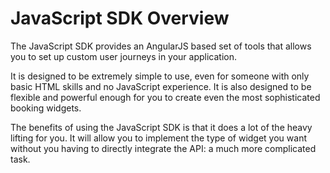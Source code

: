 # JavaScript SDK Overview
The JavaScript SDK provides an AngularJS based set of tools that allows you to set up custom user journeys in your application.

It is designed to be extremely simple to use, even for someone with only basic HTML skills and no JavaScript experience. It is also designed to be flexible and powerful enough for you to create even the most sophisticated booking widgets.

The benefits of using the JavaScript SDK is that it does a lot of the heavy lifting for you. It will allow you to implement the type of widget you want without you having to directly integrate the API: a much more complicated task.
